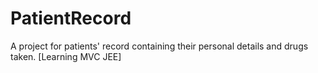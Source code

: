 # PatientRecord
A project for  patients' record containing their personal details and drugs taken. [Learning MVC JEE]
